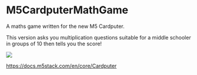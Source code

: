 # M5CardputerMathGame

A maths game written for the new M5 Cardputer.

This version asks you multiplication questions suitable for a middle schooler in groups of 10 then tells you the score!

![](https://static-cdn.m5stack.com/resource/docs/products/core/Cardputer/img-60261bcd-a23f-40e6-994d-ad97477dcec4.webp)

https://docs.m5stack.com/en/core/Cardputer
